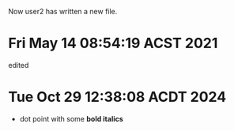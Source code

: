 Now user2 has written a new file.

Fri May 14 08:54:19 ACST 2021
=============================
edited

Tue Oct 29 12:38:08 ACDT 2024
=============================

* dot point with some **bold italics**


